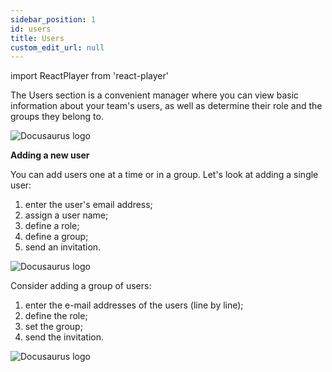 ```yaml
---
sidebar_position: 1
id: users
title: Users
custom_edit_url: null
---
```

import ReactPlayer from 'react-player'

The Users section is a convenient manager where you can view basic information about your team's users, as well as determine their role and the groups they belong to.

![Docusaurus logo](/img/2-cloud/2-users/eng/users-1.png)

**Adding a new user**

You can add users one at a time or in a group. 
Let's look at adding a single user:
1. enter the user's email address;
2. assign a user name;
3. define a role;
4. define a group;
5. send an invitation.

![Docusaurus logo](/img/2-cloud/2-users/eng/users-2.png)

Consider adding a group of users:
1. enter the e-mail addresses of the users (line by line);
2. define the role;
3. set the group;
4. send the invitation.

![Docusaurus logo](/img/2-cloud/2-users/eng/users-3.png)